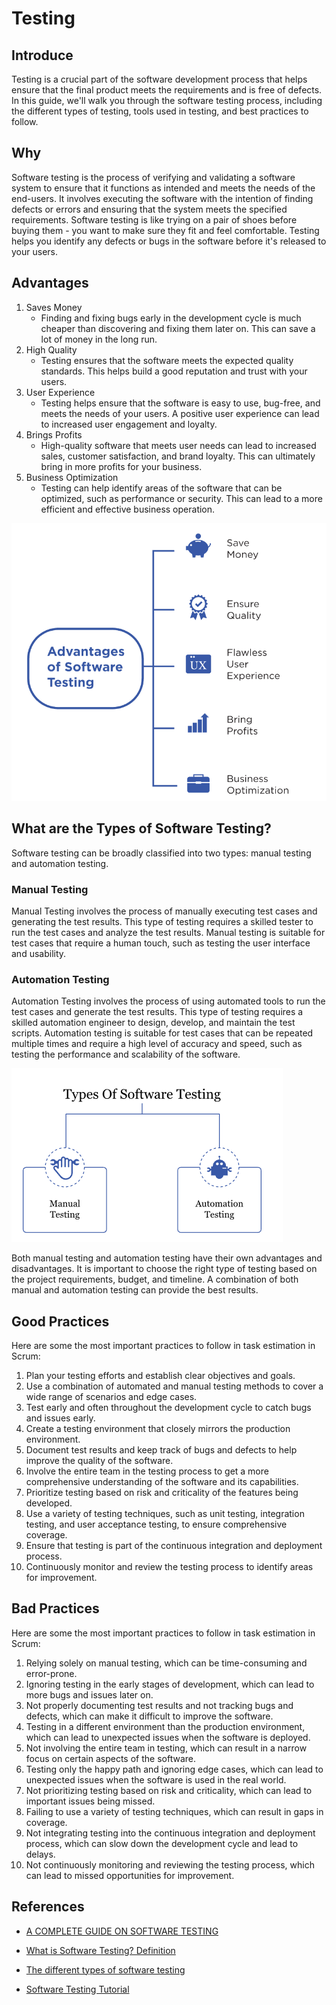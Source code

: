 # Testing
## Introduce
Testing is a crucial part of the software development process that helps ensure that the final product meets the requirements and is free of defects. In this guide, we'll walk you through the software testing process, including the different types of testing, tools used in testing, and best practices to follow.
## Why
Software testing is the process of verifying and validating a software system to ensure that it functions as intended and meets the needs of the end-users. It involves executing the software with the intention of finding defects or errors and ensuring that the system meets the specified requirements. Software testing is like trying on a pair of shoes before buying them - you want to make sure they fit and feel comfortable. Testing helps you identify any defects or bugs in the software before it's released to your users.

## Advantages  
1. Saves Money
   * Finding and fixing bugs early in the development cycle is much cheaper than discovering and fixing them later on. This can save a lot of money in the long run.
2. High Quality
   * Testing ensures that the software meets the expected quality standards. This helps build a good reputation and trust with your users.
3. User Experience
   * Testing helps ensure that the software is easy to use, bug-free, and meets the needs of your users. A positive user experience can lead to increased user engagement and loyalty.    
4. Brings Profits
   * High-quality software that meets user needs can lead to increased sales, customer satisfaction, and brand loyalty. This can ultimately bring in more profits for your business.
5. Business Optimization
   * Testing can help identify areas of the software that can be optimized, such as performance or security. This can lead to a more efficient and effective business operation.

![1 Image](../images/advantages.png)
## What are the Types of Software Testing?
Software testing can be broadly classified into two types: manual testing and automation testing.
### Manual Testing
Manual Testing involves the process of manually executing test cases and generating the test results. This type of testing requires a skilled tester to run the test cases and analyze the test results. Manual testing is suitable for test cases that require a human touch, such as testing the user interface and usability.
### Automation Testing
Automation Testing involves the process of using automated tools to run the test cases and generate the test results. This type of testing requires a skilled automation engineer to design, develop, and maintain the test scripts. Automation testing is suitable for test cases that can be repeated multiple times and require a high level of accuracy and speed, such as testing the performance and scalability of the software.

![1 Image](../images/testing.png)

Both manual testing and automation testing have their own advantages and disadvantages. It is important to choose the right type of testing based on the project requirements, budget, and timeline. A combination of both manual and automation testing can provide the best results.

## Good Practices
Here are some the most important practices to follow in task estimation in Scrum:
1. Plan your testing efforts and establish clear objectives and goals.
2. Use a combination of automated and manual testing methods to cover a wide range of scenarios and edge cases.
3. Test early and often throughout the development cycle to catch bugs and issues early.
4. Create a testing environment that closely mirrors the production environment.
5. Document test results and keep track of bugs and defects to help improve the quality of the software.
6. Involve the entire team in the testing process to get a more comprehensive understanding of the software and its capabilities.
7. Prioritize testing based on risk and criticality of the features being developed.
8. Use a variety of testing techniques, such as unit testing, integration testing, and user acceptance testing, to ensure comprehensive coverage.
9. Ensure that testing is part of the continuous integration and deployment process.
10. Continuously monitor and review the testing process to identify areas for improvement.
## Bad Practices
Here are some the most important practices to follow in task estimation in Scrum:
1. Relying solely on manual testing, which can be time-consuming and error-prone.
2. Ignoring testing in the early stages of development, which can lead to more bugs and issues later on.
3. Not properly documenting test results and not tracking bugs and defects, which can make it difficult to improve the software.
4. Testing in a different environment than the production environment, which can lead to unexpected issues when the software is deployed.
5. Not involving the entire team in testing, which can result in a narrow focus on certain aspects of the software.
6. Testing only the happy path and ignoring edge cases, which can lead to unexpected issues when the software is used in the real world.
7. Not prioritizing testing based on risk and criticality, which can lead to important issues being missed.
8. Failing to use a variety of testing techniques, which can result in gaps in coverage.
9. Not integrating testing into the continuous integration and deployment process, which can slow down the development cycle and lead to delays.
10. Not continuously monitoring and reviewing the testing process, which can lead to missed opportunities for improvement.

## References
* [A COMPLETE GUIDE ON SOFTWARE TESTING](https://www.leewayhertz.com/software-testing-process/)

* [What is Software Testing? Definition](https://www.guru99.com/software-testing-introduction-importance.html)

* [The different types of software testing](https://www.atlassian.com/continuous-delivery/software-testing/types-of-software-testing)

* [Software Testing Tutorial](https://www.javatpoint.com/software-testing-tutorial)
